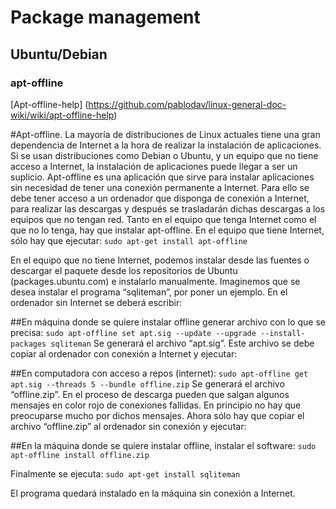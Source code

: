 
# Package management

## Ubuntu/Debian
### apt-offline
[Apt-offline-help] (https://github.com/pablodav/linux-general-doc-wiki/wiki/apt-offline-help)

#Apt-offline. 
La mayoría de distribuciones de Linux actuales tiene una gran dependencia de Internet a la hora de realizar la instalación de aplicaciones. Si se usan distribuciones como Debian o Ubuntu, y un equipo que no tiene acceso a Internet, la instalación de aplicaciones puede llegar a ser un suplicio.
Apt-offline es una aplicación que sirve para instalar aplicaciones sin necesidad de tener una conexión permanente a Internet. Para ello se debe tener acceso a un ordenador que disponga de conexión a Internet, para realizar las descargas y después se trasladarán dichas descargas a los equipos que no tengan red.
Tanto en el equipo que tenga Internet como el que no lo tenga, hay que instalar apt-offline.
En el equipo que tiene Internet, sólo hay que ejecutar:
 `sudo apt-get install apt-offline`

En el equipo que no tiene Internet, podemos instalar desde las fuentes o descargar el paquete desde los repositorios de Ubuntu (packages.ubuntu.com) e instalarlo manualmente.
Imaginemos que se desea instalar el programa “sqliteman”, por poner un ejemplo. En el ordenador sin Internet se deberá escribir:

##En máquina donde se quiere instalar offline generar archivo con lo que se precisa: 
 `sudo apt-offline set apt.sig --update --upgrade --install-packages sqliteman`
Se generará el archivo “apt.sig”. Este archivo se debe copiar al ordenador con conexión a Internet y ejecutar:

##En computadora con acceso a repos (internet): 
 `sudo apt-offline get apt.sig --threads 5 --bundle offline.zip`
Se generará el archivo “offline.zip”. En el proceso de descarga pueden que salgan algunos mensajes en color rojo de conexiones fallidas. En principio no hay que preocuparse mucho por dichos mensajes.
Ahora sólo hay que copiar el archivo “offline.zip” al ordenador sin conexión y ejecutar:

##En la máquina donde se quiere instalar offline, instalar el software:
 `sudo apt-offline install offline.zip`

Finalmente se ejecuta:
 `sudo apt-get install sqliteman`

El programa quedará instalado en la máquina sin conexión a Internet.
